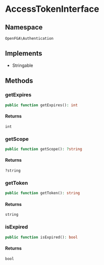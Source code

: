# AccessTokenInterface


## Namespace
`OpenFGA\Authentication`

## Implements
* Stringable



## Methods
### getExpires


```php
public function getExpires(): int
```



#### Returns
`int`

### getScope


```php
public function getScope(): ?string
```



#### Returns
`?string`

### getToken


```php
public function getToken(): string
```



#### Returns
`string`

### isExpired


```php
public function isExpired(): bool
```



#### Returns
`bool`

